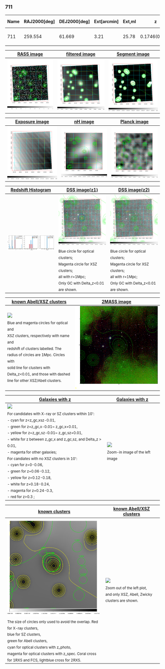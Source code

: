 <div STYLE="page-break-after: always;"></div>

### 711

|Name|RAJ2000[deg]|DEJ2000[deg] |Ext[arcmin]| Ext,ml | z | z_src| C|GC(XSZ,Delta_z<0.01)| GC(OPT,Delta_z<0.01)|GC| R_sig[arcmin] | R500[arcmin] | R500[Mpc]| CRsig[c/s] | CR500[c/s] |L500[1E44 erg/s]|F500[1E-12 erg/s/cm^2]| M500[1E14 Msun]|Tx[keV]|Cnt_sig|Beta|Rc[arcmin]|Comment|Alias|
|---|---|---|---|---|---|------|---|--------|---------|----------|---|---|---|---|---|---|---|---|---|---|---|---|---|---|
|711| 259.554| 61.669| 3.21| 25.78| 0.1746(0.005)| z1, z_opt| S| -| C, N, W| C, N, W| 7.338| 4.255| 0.756| 0.034(0.014)| 0.032(0.013)| 0.529(0.193)| 0.622(0.227)| 1.46(0.27)| 2.86(0.33)| 80.7| 0.863(-0.146+0.098)| 3.548(-0.858+0.712)| -| t142|

|[RASS image](../image/711/711_img.pdf)|[filtered image](../image/711/711_fil.pdf)|[Segment image](../image/711/711_seg.pdf)|
|-------------------|--------------------|-------------------|
| <img src="../image/711/711_img.png" width="300">  | <img src="../image/711/711_fil.png" width="300">   | <img src="../image/711/711_seg.png" width="300">  |

|[Exposure image](../image/711/711_mex.pdf)| [nH image](../image/711/711_nh.pdf)| [Planck image](../image/711/711_p.pdf)|
|-------------------|--------------------|-------------------|
|<img src="../image/711/711_mex.png" width="300">   | <img src="../image/711/711_nh.png" width="300">    | <img src="../image/711/711_p.png" width="300"> |

|[Redshift Histogram](../image/711/711_zg.pdf) | [DSS image(z1)](../image/711/711_dss_z1.pdf)      |  [DSS image(z2)](../image/711/711_dss_z2.pdf)    |
|-------------------|--------------------|-------------------|
|<img src="../image/711/711_zg.png" width="300"> |<img src="../image/711/711_dss_z1.png" width="300"> <sub><br>Blue circle for optical clusters; <br>Magenta circle for XSZ clusters; <br>all with r=1Mpc; <br>Only GC with Delta_z<0.01 are shown. </sub>| <img src="../image/711/711_dss_z2.png" width="300"><sub><br>Blue circle for optical clusters; <br>Magenta circle for XSZ clusters; <br>all with r=1Mpc; <br>Only GC with Delta_z<0.01 are shown. </sub> |

|[known Abell/XSZ clusters](../image/711/711_m.pdf) | [2MASS image](../image/711/711_2mass.pdf)      |
|-------------------|-------------------|
|<img src=../image/711/711_m.png width="300"> <br><sub>Blue and magenta circles for optical and <br>XSZ clusters, respectively with name and <br>redshift of clusters labelled. The <br>radius of circles are 1Mpc. Circles with <br>solid line for clusters with <br>Delta_z<0.01, and those with dashed <br>line for other XSZ/Abell clusters.        </sub>|<img src="../image/711/711_2mass.png" width="300">  |

|[Galaxies with z](../image/711/711_opt_ned.pdf) |[Galaxies with z](../image/711/711_opt_ned_zoom.pdf) |
|-------------------|-------------------|
| <img src=../image/711/711_opt_ned.png width="300"> <br><sub> For candidates with X-ray or SZ clusters within 10': <br> - cyan for z<z_gc,xsz-0.01, <br> - green for z=z_gc,x-0.01~ z_gc,x+0.01, <br> - yellow for z=z_gc,sz-0.01~ z_gc,sz+0.01, <br> - white for z between z_gc,x and z_gc,sz, and Delta_z > 0.01, <br> - magenta for other galaxies; <br>For candiates with no XSZ clusters in 10': <br> - cyan for z=0-0.06, <br> - green for z=0.06-0.12, <br> - yellow for z=0.12-0.18, <br> - white for z=0.18-0.24, <br> - magenta for z=0.24-0.3, <br> - red for z>0.3 ;  </sub>|<img src=../image/711/711_opt_ned_zoom.png width="300">  <br><sub> Zoom-in image of the left image</sub>|

|[known clusters](../image/711/711_gc.pdf) |[known Abell/XSZ clusters](../image/711/711_gc_large.pdf) |
|-------------------|-------------------|
| <img src=../image/711/711_gc.png width="300"> <br><sub> The size of circles only used to avoid the overlap. Red for X-ray clusters, <br> blue for SZ clusters, <br> green for Abell clusters, <br> cyan for optical clusters with z_photo, <br> magenta for optical clusters with z_spec. Coral cross for 1RXS and FCS, lightblue cross for 2RXS. </sub>|<img src=../image/711/711_gc_large.png width="300"> <br><sub> Zoom out of the left plot, <br> and only XSZ, Abell, Zwicky clusters are shown. </sub> |



